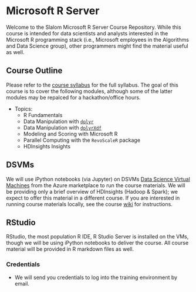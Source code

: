 Microsoft R Server
======================================

Welcome to the Slalom Microsoft R Server Course Repository. While this course is intended for data scientists and analysts interested in the Microsoft R programming stack (i.e., Microsoft employees in the Algorithms and Data Science group), other programmers might find the material useful as well.

## Course Outline

Please refer to the [course syllabus](https://github.com/janetg-slalom/MRS-Student-Materials/wiki/Syllabus) for the full syllabus. The goal of this course is to cover the following modules, although some of the latter modules may be repalced for a hackathon/office hours.

+ Topics:
    * R Fundamentals
    * Data Manipulation with [`dplyr`](https://cran.r-project.org/web/packages/dplyr/)
    * Data Manipulation with [`dplyrXdf`](https://github.com/RevolutionAnalytics/dplyrXdf)
    * Modeling and Scoring with Microsoft R
    * Parallel Computing with the `RevoScaleR` package
    * HDInsights Insights

## DSVMs

We will use iPython notebooks (via Jupyter) on DSVMs [Data Science Virtual Machines](https://docs.microsoft.com/en-us/azure/machine-learning/machine-learning-data-science-provision-vm) from the Azure marketplace to run the course materials. We will be providing only a brief overview of HDInsights (Hadoop & Spark); we expect to offer this material in a different course. If you are interested in running course materials locally, see the course [wiki](https://github.com/janetg-slalom/MRS-Student-Materials/wiki/Running-R-Server-Locally) for instructions. 
   
## RStudio
RStudio, the most population R IDE, R Studio Server is installed on the VMs, though we will be using iPython notebooks to deliver the course.  All course material will be provided in R markdown files as well.  

### Credentials

+ We will send you credentials to log into the training environment by email.
